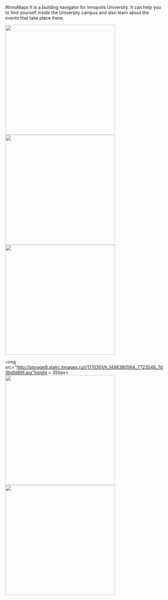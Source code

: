 #InnoMaps
It is a building navigator for Innopolis University.
It can help you to find yourself inside the University campus and also learn about the events that take place there.

<img src="http://storage1.static.itmages.ru/i/17/0301/h_1488380564_2756522_ca2ae13053.jpg" height = 350px> <img src="http://storage8.static.itmages.ru/i/17/0301/h_1488380563_6915905_3fe5229d1a.jpg" height = 350px> <img src="http://storage9.static.itmages.ru/i/17/0301/h_1488380564_2465864_674addf429.jpg" height = 350px>

<img src="http://storage9.static.itmages.ru/i/17/0301/h_1488380564_7723548_7d3bdfd89f.jpg"height = 350px> <img src="http://storage7.static.itmages.ru/i/17/0301/h_1488380558_6553541_ff4b1b1854.jpg" height = 350px> <img src="http://storage1.static.itmages.ru/i/17/0301/h_1488380564_1357220_497dd35a23.jpg" height = 350px>

